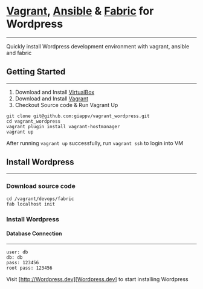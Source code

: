 # [Vagrant](https://www.vagrantup.com/), [Ansible](https://www.ansible.com/) & [Fabric](http://www.fabfile.org/) for Wordpress
---
Quickly install Wordpress development environment with vagrant, ansible and fabric

## Getting Started
---
1. Download and Install [VirtualBox](https://www.virtualbox.org/)
2. Download and Install [Vagrant](https://www.vagrantup.com/)
3. Checkout Source code & Run Vagrant Up

```
git clone git@github.com:giappv/vagrant_wordpress.git
cd vagrant_wordpress
vagrant plugin install vagrant-hostmanager
vagrant up
```

After running `vagrant up` successfully, run `vagrant ssh` to login into VM

## Install Wordpress
---
### Download source code

```
cd /vagrant/devops/fabric
fab localhost init
```

### Install Wordpress

#### Database Connection
---
```
user: db
db: db
pass: 123456
root pass: 123456
```

Visit [http://Wordpress.dev][Wordpress.dev] to start installing Wordpress